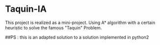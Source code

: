 # Taquin-IA

This project is realized as a mini-project.
Using A* algorithm with a certain heuristic to solve the famous "Taquin" Problem. 

##PS : this is an adapted solution to a solution implemented in python2 
